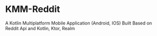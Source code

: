 # KMM-Reddit
A Kotlin Multiplatform Mobile Application (Android, IOS) Built Based on Reddit Api and Kotlin, Ktor, Realm
